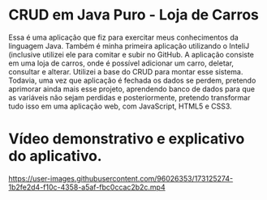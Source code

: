 # CRUD em Java Puro - Loja de Carros
Essa é uma aplicação que fiz para exercitar meus conhecimentos da linguagem Java. Também é minha primeira aplicação utilizando o InteliJ (inclusive utilizei ele para comitar e subir no GitHub.
A aplicação consiste em uma loja de carros, onde é possível adicionar um carro, deletar, consultar e alterar. Utilizei a base do CRUD para montar esse sistema.
Todavia, uma vez que aplicação é fechada os dados se perdem, pretendo aprimorar ainda mais esse projeto, aprendendo banco de dados para que as variáveis não sejam perdidas e posteriormente, pretendo transformar tudo isso em uma aplicação web, com JavaScript, HTML5 e CSS3.


# Vídeo demonstrativo e explicativo do aplicativo.

https://user-images.githubusercontent.com/96026353/173125274-1b2fe2d4-f10c-4358-a5af-fbc0ccac2b2c.mp4

